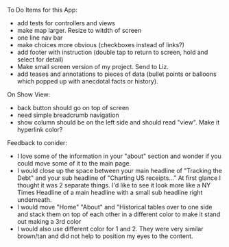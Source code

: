 To Do Items for this App:
- add tests for controllers and views
- make map larger. Resize to witdth of screen
- one line nav bar
- make choices more obvious (checkboxes instead of links?)
- add footer with instruction (double tap to return to screen, hold and select for detail)
- Make small screen version of my project. Send to Liz.
- add teases and annotations to pieces of data (bullet points or balloons which popped up with anecdotal facts or history).

On Show View:
- back button should go on top of screen
- need simple breadcrumb navigation
- show column should be on the left side and should read "view". Make it hyperlink color?



Feedback to conider:
- I love some of the information in your  "about" section and wonder if you could move some of it to the main page.
- I would close up the space between your main headline of "Tracking the Debt" and your sub headline of "Charting US receipts..."
At first glance I thought it was 2 separate things.  I'd like to see it look more like a NY Times Headline of a main headline with a small sub headline right underneath.
- I would move "Home" "About" and "Historical tables over to one side and stack them on top of each other in a different color to make it stand out making a 3rd color
- I would also use different color for 1 and 2.  They were very similar brown/tan and did not help to position my eyes to the content.

